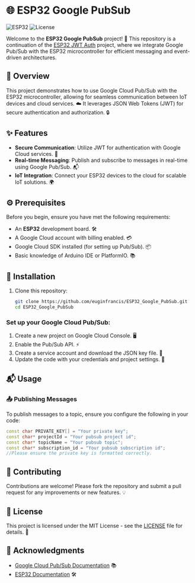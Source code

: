 # 🌐 ESP32 Google PubSub
![ESP32](https://img.shields.io/badge/ESP32-Project-orange) ![License](https://img.shields.io/badge/License-MIT-blue)

Welcome to the **ESP32 Google PubSub** project! 🎉 This repository is a continuation of the [ESP32 JWT Auth](https://github.com/euginfrancis/ESP32_JWT_Auth) project, where we integrate Google Pub/Sub with the ESP32 microcontroller for efficient messaging and event-driven architectures.

## 📜 Overview

This project demonstrates how to use Google Cloud Pub/Sub with the ESP32 microcontroller, allowing for seamless communication between IoT devices and cloud services. ☁️ It leverages JSON Web Tokens (JWT) for secure authentication and authorization. 🔒

## ✨ Features

- **Secure Communication**: Utilize JWT for authentication with Google Cloud services. 🔐
- **Real-time Messaging**: Publish and subscribe to messages in real-time using Google Pub/Sub. 📬
- **IoT Integration**: Connect your ESP32 devices to the cloud for scalable IoT solutions. 🌍

## ⚙️ Prerequisites

Before you begin, ensure you have met the following requirements:

- An **ESP32** development board. 🛠️
- A Google Cloud account with billing enabled. 💳
- Google Cloud SDK installed (for setting up Pub/Sub). 📦
- Basic knowledge of Arduino IDE or PlatformIO. 📚

## 🚀 Installation

1. Clone this repository:

   ```bash
   git clone https://github.com/euginfrancis/ESP32_Google_PubSub.git
   cd ESP32_Google_PubSub

### Set up your Google Cloud Pub/Sub:

1. Create a new project on Google Cloud Console. 🖥️
2. Enable the Pub/Sub API. ⚡
3. Create a service account and download the JSON key file. 📄
4. Update the code with your credentials and project settings. 🔧

## 📬 Usage

### 📤 Publishing Messages

To publish messages to a topic, ensure you configure the following in your code:
```cpp
const char PRIVATE_KEY[] = "Your private key";
const char* projectId = "Your pubsub project id";
const char* topicName = "Your pubsub topic";
const char* subscription_id = "Your pubsub subscription id";
//Please ensure the private key is formatted correctly.
```
## 🤝 Contributing

Contributions are welcome! Please fork the repository and submit a pull request for any improvements or new features. 💡

## 📜 License

This project is licensed under the MIT License - see the [LICENSE](LICENSE) file for details. 📃

## 🙏 Acknowledgments

- [Google Cloud Pub/Sub Documentation](https://cloud.google.com/pubsub/docs) 📚
- [ESP32 Documentation](https://docs.espressif.com/projects/esp-idf/en/latest/esp32/get-started/index.html) 🛠️


